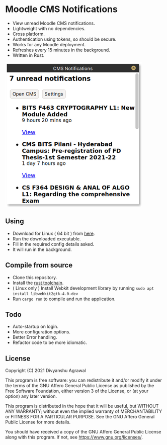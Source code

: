 # Moodle CMS Notifications

* View unread Moodle CMS notifications. 
* Lightweight with no dependencies.
* Cross platform.
* Authentication using tokens, so should be secure.
* Works for any Moodle deployment.
* Refreshes every 15 minutes in the background.
* Written in Rust.

![Screenshot](images/main.png)

## Using

* Download for Linux ( 64 bit ) from [here](binaries/cms_notifs_linux).
* Run the downloaded executable.
* Fill in the required config details asked.
* It will run in the background.

## Compile from source

* Clone this repository.
* Install the [rust toolchain](https://www.rust-lang.org/tools/install).
* ( Linux only ) Install Webkit development library by running `sudo apt install libwebkit2gtk-4.0-dev`
* Run `cargo run` to compile and run the application.

## Todo

* Auto-startup on login.
* More configuration options.
* Better Error handling.
* Refactor code to be more idiomatic.

## License


Copyright (C) 2021  Divyanshu Agrawal

This program is free software: you can redistribute it and/or modify
it under the terms of the GNU Affero General Public License as published
by the Free Software Foundation, either version 3 of the License, or
(at your option) any later version.

This program is distributed in the hope that it will be useful,
but WITHOUT ANY WARRANTY; without even the implied warranty of
MERCHANTABILITY or FITNESS FOR A PARTICULAR PURPOSE.  See the
GNU Affero General Public License for more details.

You should have received a copy of the GNU Affero General Public License
along with this program.  If not, see <https://www.gnu.org/licenses/>.
